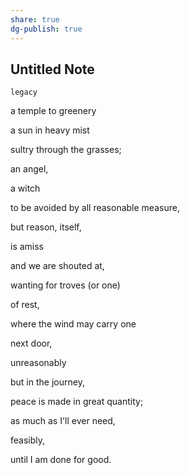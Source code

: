 ```yaml
---
share: true
dg-publish: true
---
```

## Untitled Note

`legacy`

a temple to greenery

a sun in heavy mist

sultry through the grasses;

an angel,

a witch

to be avoided by all reasonable measure,

but reason, itself,

is amiss

and we are shouted at,

wanting for troves (or one)

of rest,

where the wind may carry one

next door,

unreasonably

but in the journey,

peace is made in great quantity;

as much as I'll ever need,

feasibly,

until I am done for good.
